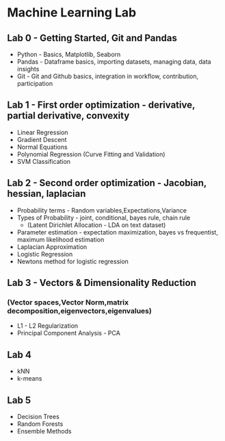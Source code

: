 # Machine Learning Lab

## Lab 0 - Getting Started, Git and Pandas
* Python - Basics, Matplotlib, Seaborn
* Pandas - Dataframe basics, importing datasets, managing data, data insights
* Git - Git and Github basics, integration in workflow, contribution, participation

## Lab 1 - First order optimization - derivative, partial derivative, convexity
* Linear Regression
* Gradient Descent
* Normal Equations
* Polynomial Regression (Curve Fitting and Validation)
* SVM Classification

## Lab 2 - Second order optimization - Jacobian, hessian, laplacian
* Probability terms - Random variables,Expectations,Variance
* Types of Probability - joint, conditional, bayes rule, chain rule 
  * (Latent Dirichlet Allocation - LDA on text dataset)
* Parameter estimation - expectation maximization, bayes vs frequentist, maximum likelihood estimation
* Laplacian Approximation
* Logistic Regression 
* Newtons method for logistic regression
 
## Lab 3 - Vectors & Dimensionality Reduction
### (Vector spaces,Vector Norm,matrix decomposition,eigenvectors,eigenvalues)
* L1 - L2 Regularization
* Principal Component Analysis - PCA

## Lab 4 
* kNN
* k-means

## Lab 5 
* Decision Trees
* Random Forests
* Ensemble Methods